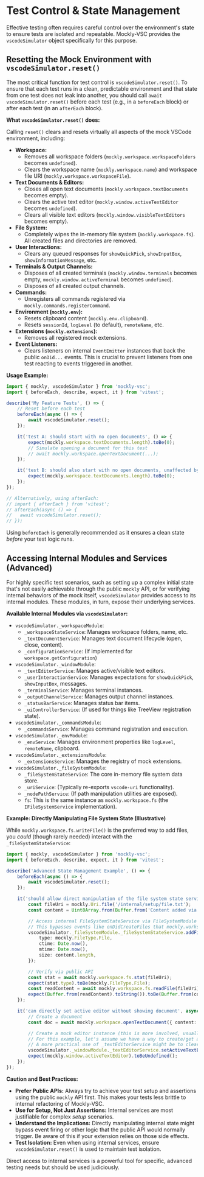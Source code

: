 # Test Control & State Management

Effective testing often requires careful control over the environment's state to ensure tests are isolated and repeatable. Mockly-VSC provides the `vscodeSimulator` object specifically for this purpose.

## Resetting the Mock Environment with `vscodeSimulator.reset()`

The most critical function for test control is `vscodeSimulator.reset()`. To ensure that each test runs in a clean, predictable environment and that state from one test does not leak into another, you should call `await vscodeSimulator.reset()` before each test (e.g., in a `beforeEach` block) or after each test (in an `afterEach` block).

**What `vscodeSimulator.reset()` does:**

Calling `reset()` clears and resets virtually all aspects of the mock VSCode environment, including:

- **Workspace:**
  - Removes all workspace folders (`mockly.workspace.workspaceFolders` becomes `undefined`).
  - Clears the workspace name (`mockly.workspace.name`) and workspace file URI (`mockly.workspace.workspaceFile`).
- **Text Documents & Editors:**
  - Closes all open text documents (`mockly.workspace.textDocuments` becomes empty).
  - Clears the active text editor (`mockly.window.activeTextEditor` becomes `undefined`).
  - Clears all visible text editors (`mockly.window.visibleTextEditors` becomes empty).
- **File System:**
  - Completely wipes the in-memory file system (`mockly.workspace.fs`). All created files and directories are removed.
- **User Interactions:**
  - Clears any queued responses for `showQuickPick`, `showInputBox`, `showInformationMessage`, etc.
- **Terminals & Output Channels:**
  - Disposes of all created terminals (`mockly.window.terminals` becomes empty, `mockly.window.activeTerminal` becomes `undefined`).
  - Disposes of all created output channels.
- **Commands:**
  - Unregisters all commands registered via `mockly.commands.registerCommand`.
- **Environment (`mockly.env`):**
  - Resets clipboard content (`mockly.env.clipboard`).
  - Resets `sessionId`, `logLevel` (to default), `remoteName`, etc.
- **Extensions (`mockly.extensions`):**
  - Removes all registered mock extensions.
- **Event Listeners:**
  - Clears listeners on internal `EventEmitter` instances that back the public `onDid...` events. This is crucial to prevent listeners from one test reacting to events triggered in another.

**Usage Example:**

```typescript
import { mockly, vscodeSimulator } from 'mockly-vsc';
import { beforeEach, describe, expect, it } from 'vitest';

describe('My Feature Tests', () => {
	// Reset before each test
	beforeEach(async () => {
		await vscodeSimulator.reset();
	});

	it('test A: should start with no open documents', () => {
		expect(mockly.workspace.textDocuments.length).toBe(0);
		// Simulate opening a document for this test
		// await mockly.workspace.openTextDocument(...);
	});

	it('test B: should also start with no open documents, unaffected by test A', () => {
		expect(mockly.workspace.textDocuments.length).toBe(0);
	});
});

// Alternatively, using afterEach:
// import { afterEach } from 'vitest';
// afterEach(async () => {
//   await vscodeSimulator.reset();
// });
```

Using `beforeEach` is generally recommended as it ensures a clean state _before_ your test logic runs.

## Accessing Internal Modules and Services (Advanced)

For highly specific test scenarios, such as setting up a complex initial state that's not easily achievable through the public `mockly` API, or for verifying internal behaviors of the mock itself, `vscodeSimulator` provides access to its internal modules. These modules, in turn, expose their underlying services.

**Available Internal Modules via `vscodeSimulator`:**

- `vscodeSimulator._workspaceModule`:
  - `_workspaceStateService`: Manages workspace folders, name, etc.
  - `_textDocumentService`: Manages text document lifecycle (open, close, content).
  - `_configurationService`: (If implemented for `workspace.getConfiguration`)
- `vscodeSimulator._windowModule`:
  - `_textEditorService`: Manages active/visible text editors.
  - `_userInteractionService`: Manages expectations for `showQuickPick`, `showInputBox`, messages.
  - `_terminalService`: Manages terminal instances.
  - `_outputChannelService`: Manages output channel instances.
  - `_statusBarService`: Manages status bar items.
  - `_uiControllerService`: (If used for things like TreeView registration state).
- `vscodeSimulator._commandsModule`:
  - `_commandsService`: Manages command registration and execution.
- `vscodeSimulator._envModule`:
  - `_envService`: Manages environment properties like `logLevel`, `remoteName`, clipboard.
- `vscodeSimulator._extensionsModule`:
  - `_extensionsService`: Manages the registry of mock extensions.
- `vscodeSimulator._fileSystemModule`:
  - `_fileSystemStateService`: The core in-memory file system data store.
  - `_uriService`: (Typically re-exports `vscode-uri` functionality).
  - `_nodePathService`: (If path manipulation utilities are exposed).
  - `fs`: This is the same instance as `mockly.workspace.fs` (the `IFileSystemService` implementation).

**Example: Directly Manipulating File System State (Illustrative)**

While `mockly.workspace.fs.writeFile()` is the preferred way to add files, you _could_ (though rarely needed) interact with the `_fileSystemStateService`:

```typescript
import { mockly, vscodeSimulator } from 'mockly-vsc';
import { beforeEach, describe, expect, it } from 'vitest';

describe('Advanced State Management Example', () => {
	beforeEach(async () => {
		await vscodeSimulator.reset();
	});

	it('should allow direct manipulation of the file system state service', async () => {
		const fileUri = mockly.Uri.file('/internal/setup/file.txt');
		const content = Uint8Array.from(Buffer.from('Content added via internal service'));

		// Access internal FileSystemStateService via FileSystemModule
		// This bypasses events like onDidCreateFiles that mockly.workspace.fs.writeFile would trigger.
		vscodeSimulator._fileSystemModule._fileSystemStateService.addFile(fileUri, content, {
			type: mockly.FileType.File,
			ctime: Date.now(),
			mtime: Date.now(),
			size: content.length,
		});

		// Verify via public API
		const stat = await mockly.workspace.fs.stat(fileUri);
		expect(stat.type).toBe(mockly.FileType.File);
		const readContent = await mockly.workspace.fs.readFile(fileUri);
		expect(Buffer.from(readContent).toString()).toBe(Buffer.from(content).toString());
	});

	it('can directly set active editor without showing document', async () => {
		// Create a document
		const doc = await mockly.workspace.openTextDocument({ content: 'Hello', language: 'plaintext' });

		// Create a mock editor instance (this is more involved, usually TextEditorService does this)
		// For this example, let's assume we have a way to create/get a TextEditor instance.
		// A more practical use of _textEditorService might be to clear the active editor:
		vscodeSimulator._windowModule._textEditorService.setActiveTextEditor(undefined);
		expect(mockly.window.activeTextEditor).toBeUndefined();
	});
});
```

**Caution and Best Practices:**

- **Prefer Public APIs:** Always try to achieve your test setup and assertions using the public `mockly` API first. This makes your tests less brittle to internal refactoring of Mockly-VSC.
- **Use for Setup, Not Just Assertions:** Internal services are most justifiable for complex _setup_ scenarios.
- **Understand the Implications:** Directly manipulating internal state might bypass event firing or other logic that the public API would normally trigger. Be aware of this if your extension relies on those side effects.
- **Test Isolation:** Even when using internal services, ensure `vscodeSimulator.reset()` is used to maintain test isolation.

Direct access to internal services is a powerful tool for specific, advanced testing needs but should be used judiciously.
